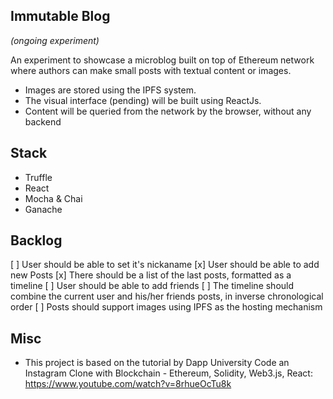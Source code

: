 ## Immutable Blog

*(ongoing experiment)*

An experiment to showcase a microblog built on top of Ethereum network where authors can make small posts with textual content or images.
- Images are stored using the IPFS system.
- The visual interface (pending) will be built using ReactJs.
- Content will be queried from the network by the browser, without any backend

## Stack
- Truffle
- React
- Mocha & Chai
- Ganache

## Backlog
[ ] User should be able to set it's nickaname
[x] User should be able to add new Posts
[x] There should be a list of the last posts, formatted as a timeline
[ ] User should be able to add friends
[ ] The timeline should combine the current user and his/her friends posts, in inverse chronological order
[ ] Posts should support images using IPFS as the hosting mechanism

## Misc
- This project is based on the tutorial by Dapp University Code an Instagram Clone with Blockchain - Ethereum, Solidity, Web3.js, React: https://www.youtube.com/watch?v=8rhueOcTu8k

